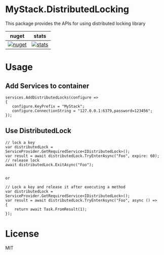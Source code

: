 # MyStack.DistributedLocking

This package provides the APIs for using distributed locking library


| nuget      | stats |
| ----------- | ----------- |
| [![nuget](https://img.shields.io/nuget/v/MyStack.DistributedLocking.svg?style=flat-square)](https://www.nuget.org/packages/MyStack.DistributedLocking)       |  [![stats](https://img.shields.io/nuget/dt/MyStack.DistributedLocking.svg?style=flat-square)](https://www.nuget.org/stats/packages/MyStack.DistributedLocking?groupby=Version)        |

# Usage

## Add Services to container

```
services.AddDistributedLocks(configure =>
{
   configure.KeyPrefix = "MyStack";
   configure.ConnectionString = "127.0.0.1:6379,password=123456";
});
```

## Use DistributedLock

```
// lock a key
var distributedLock = ServiceProvider.GetRequiredService<IDistributedLock>();
var result = await distributedLock.TryEnterAsync("Foo", expire: 60);
// release lock
await distributedLock.ExitAsync("Foo");


or 

// Lock a key and release it after executing a method
var distributedLock = ServiceProvider.GetRequiredService<IDistributedLock>();
var result = await distributedLock.TryEnterAsync("Foo", async () =>
{
    return await Task.FromResult(1);
});
```

# License 
MIT